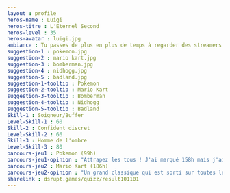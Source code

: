 ```yaml
---
layout : profile
heros-name : Luigi
heros-titre : L'Eternel Second
heros-level : 35
heros-avatar : luigi.jpg
ambiance : Tu passes de plus en plus de temps à regarder des streamers jouer plutôt qu'à jouer toi même et ça te rappelle quand tu donnais des vies à ton grand-frère pour qu'il joue à Mégaman à ta place.
suggestion-1 : pokemon.jpg
suggestion-2 : mario kart.jpg
suggestion-3 : bomberman.jpg
suggestion-4 : nidhogg.jpg
suggestion-5 : badland.jpg
suggestion-1-tooltip : Pokemon
suggestion-2-tooltip : Mario Kart
suggestion-3-tooltip : Bomberman
suggestion-4-tooltip : Nidhogg
suggestion-5-tooltip : Badland
Skill-1 : Soigneur/Buffer
Level-Skill-1 : 60
Skill-2 : Confident discret
Level-Skill-2 : 66
Skill-3 : Homme de l'ombre
Level-Skill-3 : 80
parcours-jeu1 : Pokemon (99h)
parcours-jeu1-opinion : "Attrapez les tous ! J'ai marqué 158h mais j'ai du passer littéralement des milliers d'heures sur la licence sur tous les supports confondus, à part la version mobile que je n'ai pas aimée. Je serai toujours à la recherche de l'IV parfaite…"
parcours-jeu2 : Mario Kart (186h)
parcours-jeu2-opinion : "Un grand classique qui est sorti sur toutes les consoles…et donc que j'ai acheté plus d'une dizaines de fois dans ma vie ! J'ai débloqué tous les tropheés sur la Switchs et le mode 200cc nécessite pas mal de réflexes et une bonne connaissance des raccourcis"
sharelink : dsrupt.games/quizz/result101101
---
```

